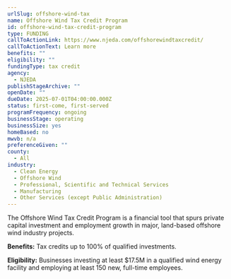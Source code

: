 ```yaml
---
urlSlug: offshore-wind-tax
name: Offshore Wind Tax Credit Program
id: offshore-wind-tax-credit-program
type: FUNDING
callToActionLink: https://www.njeda.com/offshorewindtaxcredit/
callToActionText: Learn more
benefits: ""
eligibility: ""
fundingType: tax credit
agency:
  - NJEDA
publishStageArchive: ""
openDate: ""
dueDate: 2025-07-01T04:00:00.000Z
status: first-come, first-served
programFrequency: ongoing
businessStage: operating
businessSize: yes
homeBased: no
mwvb: n/a
preferenceGiven: ""
county:
  - All
industry:
  - Clean Energy
  - Offshore Wind
  - Professional, Scientific and Technical Services
  - Manufacturing
  - Other Services (except Public Administration)
---
```

The Offshore Wind Tax Credit Program is a financial tool that spurs private capital investment and employment growth in major, land-based offshore wind industry projects.

**Benefits:** Tax credits up to 100% of qualified investments.

**Eligibility:** Businesses investing at least $17.5M in a qualified wind energy facility and employing at least 150 new, full-time employees.